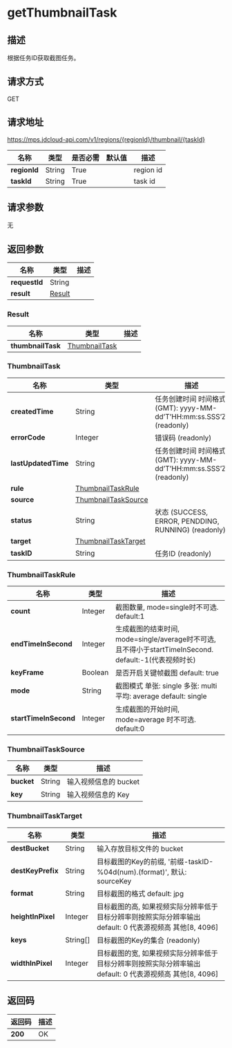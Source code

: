 # getThumbnailTask


## 描述
根据任务ID获取截图任务。

## 请求方式
GET

## 请求地址
https://mps.jdcloud-api.com/v1/regions/{regionId}/thumbnail/{taskId}

|名称|类型|是否必需|默认值|描述|
|---|---|---|---|---|
|**regionId**|String|True||region id|
|**taskId**|String|True||task id|

## 请求参数
无


## 返回参数
|名称|类型|描述|
|---|---|---|
|**requestId**|String||
|**result**|[Result](##Result)||


### <a name="Result">Result</a>
|名称|类型|描述|
|---|---|---|
|**thumbnailTask**|[ThumbnailTask](##ThumbnailTask)||
### <a name="ThumbnailTask">ThumbnailTask</a>
|名称|类型|描述|
|---|---|---|
|**createdTime**|String|任务创建时间 时间格式(GMT): yyyy-MM-dd’T’HH:mm:ss.SSS’Z’  (readonly)|
|**errorCode**|Integer|错误码 (readonly)|
|**lastUpdatedTime**|String|任务创建时间 时间格式(GMT): yyyy-MM-dd’T’HH:mm:ss.SSS’Z’  (readonly)|
|**rule**|[ThumbnailTaskRule](##ThumbnailTaskRule)||
|**source**|[ThumbnailTaskSource](##ThumbnailTaskSource)||
|**status**|String|状态 (SUCCESS, ERROR, PENDDING, RUNNING) (readonly)|
|**target**|[ThumbnailTaskTarget](##ThumbnailTaskTarget)||
|**taskID**|String|任务ID (readonly)|
### <a name="ThumbnailTaskRule">ThumbnailTaskRule</a>
|名称|类型|描述|
|---|---|---|
|**count**|Integer|截图数量, mode=single时不可选. default:1|
|**endTimeInSecond**|Integer|生成截图的结束时间, mode=single/average时不可选, 且不得小于startTimeInSecond. default:-1(代表视频时长)|
|**keyFrame**|Boolean|是否开启关键帧截图 default: true|
|**mode**|String|截图模式 单张: single 多张: multi 平均: average default: single|
|**startTimeInSecond**|Integer|生成截图的开始时间, mode=average 时不可选. default:0|
### <a name="ThumbnailTaskSource">ThumbnailTaskSource</a>
|名称|类型|描述|
|---|---|---|
|**bucket**|String|输入视频信息的 bucket|
|**key**|String|输入视频信息的 Key|
### <a name="ThumbnailTaskTarget">ThumbnailTaskTarget</a>
|名称|类型|描述|
|---|---|---|
|**destBucket**|String|输入存放目标文件的 bucket|
|**destKeyPrefix**|String|目标截图的Key的前缀, '前缀-taskID-%04d(num).(format)', 默认: sourceKey|
|**format**|String|目标截图的格式 default: jpg|
|**heightInPixel**|Integer|目标截图的高, 如果视频实际分辨率低于目标分辨率则按照实际分辨率输出 default: 0 代表源视频高 其他[8, 4096]|
|**keys**|String[]|目标截图的Key的集合 (readonly)|
|**widthInPixel**|Integer|目标截图的宽, 如果视频实际分辨率低于目标分辨率则按照实际分辨率输出 default: 0 代表源视频高 其他[8, 4096]|

## 返回码
|返回码|描述|
|---|---|
|**200**|OK|
